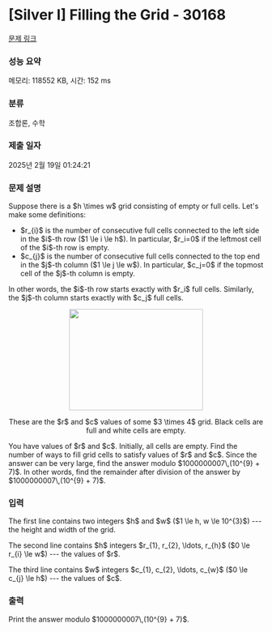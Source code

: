# [Silver I] Filling the Grid - 30168 

[문제 링크](https://www.acmicpc.net/problem/30168) 

### 성능 요약

메모리: 118552 KB, 시간: 152 ms

### 분류

조합론, 수학

### 제출 일자

2025년 2월 19일 01:24:21

### 문제 설명

<p>Suppose there is a $h \times w$ grid consisting of empty or full cells. Let's make some definitions:</p>

<ul>
	<li>$r_{i}$ is the number of consecutive full cells connected to the left side in the $i$-th row ($1 \le i \le h$). In particular, $r_i=0$ if the leftmost cell of the $i$-th row is empty.</li>
	<li>$c_{j}$ is the number of consecutive full cells connected to the top end in the $j$-th column ($1 \le j \le w$). In particular, $c_j=0$ if the topmost cell of the $j$-th column is empty.</li>
</ul>

<p>In other words, the $i$-th row starts exactly with $r_i$ full cells. Similarly, the $j$-th column starts exactly with $c_j$ full cells.</p>

<p style="text-align: center;"><img alt="" src="https://upload.acmicpc.net/978d94ca-3273-409d-9ccf-2db997a47b29/-/preview/" style="width: 264px; height: 200px;"></p>

<p style="text-align: center;">These are the $r$ and $c$ values of some $3 \times 4$ grid. Black cells are full and white cells are empty.</p>

<p>You have values of $r$ and $c$. Initially, all cells are empty. Find the number of ways to fill grid cells to satisfy values of $r$ and $c$. Since the answer can be very large, find the answer modulo $1000000007\,(10^{9} + 7)$. In other words, find the remainder after division of the answer by $1000000007\,(10^{9} + 7)$.</p>

### 입력 

 <p>The first line contains two integers $h$ and $w$ ($1 \le h, w \le 10^{3}$) --- the height and width of the grid.</p>

<p>The second line contains $h$ integers $r_{1}, r_{2}, \ldots, r_{h}$ ($0 \le r_{i} \le w$) --- the values of $r$.</p>

<p>The third line contains $w$ integers $c_{1}, c_{2}, \ldots, c_{w}$ ($0 \le c_{j} \le h$) --- the values of $c$.</p>

### 출력 

 <p>Print the answer modulo $1000000007\,(10^{9} + 7)$.</p>

